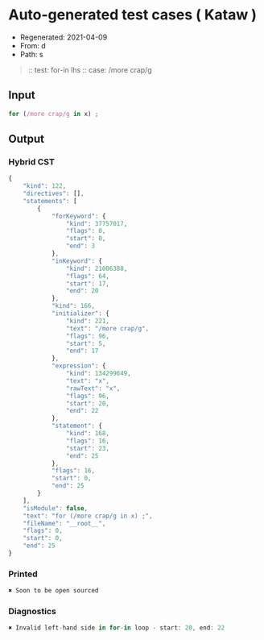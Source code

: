 # Auto-generated test cases ( Kataw )
- Regenerated: 2021-04-09
- From: d
- Path: s
> :: test: for-in lhs
> :: case: /more crap/g
## Input

`````js
for (/more crap/g in x) ;
`````

## Output

### Hybrid CST

```javascript
{
    "kind": 122,
    "directives": [],
    "statements": [
        {
            "forKeyword": {
                "kind": 37757017,
                "flags": 0,
                "start": 0,
                "end": 3
            },
            "inKeyword": {
                "kind": 21006388,
                "flags": 64,
                "start": 17,
                "end": 20
            },
            "kind": 166,
            "initializer": {
                "kind": 221,
                "text": "/more crap/g",
                "flags": 96,
                "start": 5,
                "end": 17
            },
            "expression": {
                "kind": 134299649,
                "text": "x",
                "rawText": "x",
                "flags": 96,
                "start": 20,
                "end": 22
            },
            "statement": {
                "kind": 168,
                "flags": 16,
                "start": 23,
                "end": 25
            },
            "flags": 16,
            "start": 0,
            "end": 25
        }
    ],
    "isModule": false,
    "text": "for (/more crap/g in x) ;",
    "fileName": "__root__",
    "flags": 0,
    "start": 0,
    "end": 25
}
```

### Printed

```javascript
✖ Soon to be open sourced
```

### Diagnostics

```javascript
✖ Invalid left-hand side in for-in loop - start: 20, end: 22

```

